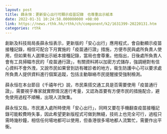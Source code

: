 ```yaml
---
layout: post
title: 薛永恒：更新安心出行可顯示疫苗記錄　也尊重出示紙本
date: 2022-01-31 10:24:58.000000000 +08:00
link: https://news.rthk.hk/rthk/ch/component/k2/1631399-20220131.htm
categories: rthk
---
```


創新及科技局局長薛永恒表示，更新版的「安心出行」應用程式，會自動顯示疫苗接種記錄，相信可配合下月實施的「疫苗通行證」措施，方便市民與處所負責人使用，但如果有人選擇出示紙本接種記錄，當局也會尊重。他指出，日後處所負責人會有工具掃瞄市民的「疫苗通行證」，有關資料將以加密方式儲存，強調絕對有信心資料不會外洩，又說市民如果曾到訪有確診者的地方，衞生防護中心可以要求處所負責人提供資料進行個案追蹤，包括主動聯絡市民提醒接受強制檢測。

薛永恒在本台節目《千禧年代》說，市民乘搭交通工具是否需要使用「疫苗通行證」，需要視乎專家就實際情況進行考量，又認為首要有方便市民的措施配合，避免使用過程不順暢，出現人流聚集。

薛永恒又指，市民進入處所時使用「安心出行」，同時又要在手機翻查疫苗接種記錄可能較費時失事，因此希望更新版程式可做到無縫，技術上也完全可行，過程只需時幾秒鐘，相信任何場地都可以使用，但香港很多場地都人流繁忙，需要作出平衡。
